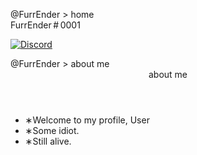 





<head>
    <meta charset="UTF-8">
    <meta http-equiv="X-UA-Compatible" content="IE=edge">
    <meta name="viewport" content="width=device-width, initial-scale=1.0">
    <link rel="stylesheet" href="css/main.css">
    <link rel="icon" href="./assets/favicon.gif">
    <meta property="og:url" content="https://tharki-god.github.io/">
    <meta property="og:image" content="https://raw.githubusercontent.com/Tharki-God/Tharki-God.github.io/main/assets/ogimage.gif">
    <meta name="twitter:card" content="summary_large_image">
    <meta name="theme-color" content="#080808">
    <meta property="og:description" content="dead inside">

 </div>

<body>
<p style="background-image: url('https://cdn.discordapp.com/attachments/1040879422649147425/1092109444403429486/Masterpiece.JPG.jpg');">
<div>

<html lang="en"><head>
    <meta charset="UTF-8">
    <meta http-equiv="X-UA-Compatible" content="IE=edge">
    <meta name="viewport" content="width=device-width, initial-scale=1.0">
    <link rel="stylesheet" href="css/main.css">
    
<body>
    <div class="wrapper">
        <div class="card">
            <div class="card-title">@FurrEnder &gt; home</div>
            <div class="user-profile">
                <div class="Profile-pic">
                    <img id="pfp" src="https://cdn.discordapp.com/avatars/551168798074339333/2546ac2522d11cf43d0178ccaf1ec6f3" alt="">
                    <div id="status-dot" aria-label="Unknown" title="Idle" style="background: rgb(250, 168, 26);"></div>
                </div>
                <div class="user-info">
                    <div id="username">FurrEnder # 0001</div>

<a title="FurrEnder" href="https://discord.com/users/551168798074339333/"><img class="connection-icon" src="https://cdn.discordapp.com/avatars/551168798074339333/2546ac2522d11cf43d0178ccaf1ec6f3" alt="Discord"></a>
			

        



</body></html>

<head>
    <meta charset="UTF-8">
    <meta http-equiv="X-UA-Compatible" content="IE=edge">
    <meta name="viewport" content="width=device-width, initial-scale=1.0">
    <link rel="stylesheet" href="css/main.css">
    
<body>

<div class="card">
            <div class="card-title">@FurrEnder &gt; about me</div>
            <div class="about-me">
                <header class="heading">about me</header>
                <div class="bio">
                    <ul>
		    <li>∗Welcome to my profile, User</li>
		    <li>∗Some idiot.</li>
		    <li>∗Still alive.</li>                      
                    </ul>                    
                </div>
            </div>
        </div>
    </div>
    
